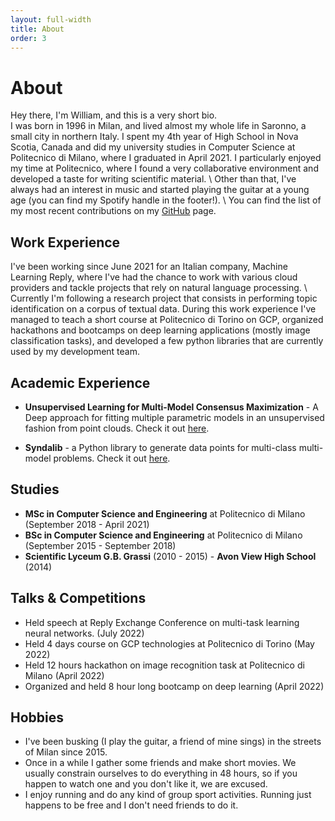 ```yaml
---
layout: full-width
title: About
order: 3
---
```

# About

Hey there, I'm William, and this is a very short bio.  
I was born in 1996 in Milan, and lived almost my whole life in Saronno, a small city in northern Italy. I spent my 4th year of High School in Nova Scotia, Canada and did my university studies in Computer Science at Politecnico di Milano, where I graduated in April 2021. I particularly enjoyed my time at Politecnico, where I found a very collaborative environment and developed a taste for writing scientific material. \\
Other than that, I've always had an interest in music and started playing the guitar at a young age (you can find my Spotify handle in the footer!). \\
You can find the list of my most recent contributions on my [GitHub](https://github.com/WilliamBonvini) page.



## Work Experience

I've been working since June 2021 for an Italian company, Machine Learning Reply, where I've had the chance to work with various cloud providers and tackle projects that rely on natural language processing. \\
Currently I'm following a research project that consists in performing topic identification on a corpus of textual data.
During this work experience I've managed to teach a short course at Politecnico di Torino on GCP, organized hackathons and bootcamps on deep learning applications (mostly image classification tasks), and developed a few python libraries that are currently used by my development team.

## Academic Experience
+ **Unsupervised Learning for Multi-Model Consensus Maximization** - A Deep approach for fitting multiple parametric models in an unsupervised fashion from point clouds. Check it out [here](https://github.com/WilliamBonvini/ulmmcm).

+ **Syndalib** - a Python library to generate data points for multi-class multi-model problems. Check it out [here](https://github.com/WilliamBonvini/syndalib).

## Studies

+ **MSc in Computer Science and Engineering** at Politecnico di Milano (September 2018 - April 2021)
+ **BSc in Computer Science and Engineering** at Politecnico di Milano (September 2015 - September 2018)
+ **Scientific Lyceum G.B. Grassi** (2010 - 2015) - **Avon View High School** (2014)


## Talks & Competitions
+ Held speech at Reply Exchange Conference on multi-task learning neural networks. (July 2022)
+ Held 4 days course on GCP technologies at Politecnico di Torino (May 2022)
+ Held 12 hours hackathon on image recognition task at Politecnico di Milano (April 2022)
+ Organized and held 8 hour long bootcamp on deep learning (April 2022)


## Hobbies
+ I've been busking (I play the guitar, a friend of mine sings) in the streets of Milan since 2015.
+ Once in a while I gather some friends and make short movies. We usually constrain ourselves to do everything in 48 hours, so if you happen to watch one and you don't like it, we are excused. 
+ I enjoy running and do any kind of group sport activities. Running just happens to be free and I don't need friends to do it.


